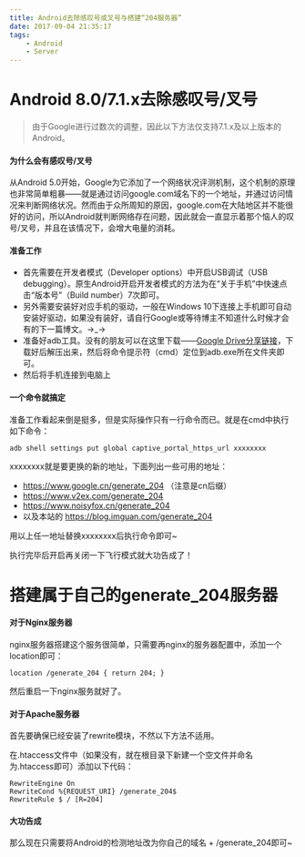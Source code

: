 ```yaml
---
title: Android去除感叹号或叉号与搭建“204服务器”
date: 2017-09-04 21:35:17
tags:
    - Android
    - Server
---
```


# Android 8.0/7.1.x去除感叹号/叉号

>  由于Google进行过数次的调整，因此以下方法仅支持7.1.x及以上版本的Android。

#### 为什么会有感叹号/叉号

从Android 5.0开始，Google为它添加了一个网络状况评测机制，这个机制的原理也非常简单粗暴——就是通过访问google.com域名下的一个地址，并通过访问情况来判断网络状况。然而由于众所周知的原因，google.com在大陆地区并不能很好的访问，所以Android就判断网络存在问题，因此就会一直显示着那个恼人的叹号/叉号，并且在该情况下，会增大电量的消耗。

<!--more-->

#### 准备工作

- 首先需要在开发者模式（Developer options）中开启USB调试（USB debugging）。原生Android开启开发者模式的方法为在“关于手机”中快速点击“版本号”（Build number）7次即可。
- 另外需要安装好对应手机的驱动，一般在Windows 10下连接上手机即可自动安装好驱动，如果没有装好，请自行Google或等待博主不知道什么时候才会有的下一篇博文。→_→
- 准备好adb工具。没有的朋友可以在这里下载——[Google Drive分享链接](https://drive.google.com/open?id=0B9TuJwB-7ME9RHVueDdPM2IyazQ)，下载好后解压出来，然后将命令提示符（cmd）定位到adb.exe所在文件夹即可。
- 然后将手机连接到电脑上

#### 一个命令就搞定

准备工作看起来倒是挺多，但是实际操作只有一行命令而已。就是在cmd中执行如下命令：

```
adb shell settings put global captive_portal_https_url xxxxxxxx
```

xxxxxxxx就是要更换的新的地址，下面列出一些可用的地址：

- https://www.google.cn/generate_204 （注意是cn后缀）
- https://www.v2ex.com/generate_204
- https://www.noisyfox.cn/generate_204
- 以及本站的 https://blog.imguan.com/generate_204

用以上任一地址替换xxxxxxxx后执行命令即可~

执行完毕后开启再关闭一下飞行模式就大功告成了！



# 搭建属于自己的generate_204服务器

#### 对于Nginx服务器

nginx服务器搭建这个服务很简单，只需要再nginx的服务器配置中，添加一个location即可：

```
location /generate_204 { return 204; }
```

然后重启一下nginx服务就好了。



#### 对于Apache服务器

首先要确保已经安装了rewrite模块，不然以下方法不适用。

在.htaccess文件中（如果没有，就在根目录下新建一个空文件并命名为.htaccess即可）添加以下代码：

```
RewriteEngine On  
RewriteCond %{REQUEST_URI} /generate_204$  
RewriteRule $ / [R=204]  
```



#### 大功告成

那么现在只需要将Android的检测地址改为你自己的域名 + /generate_204即可~